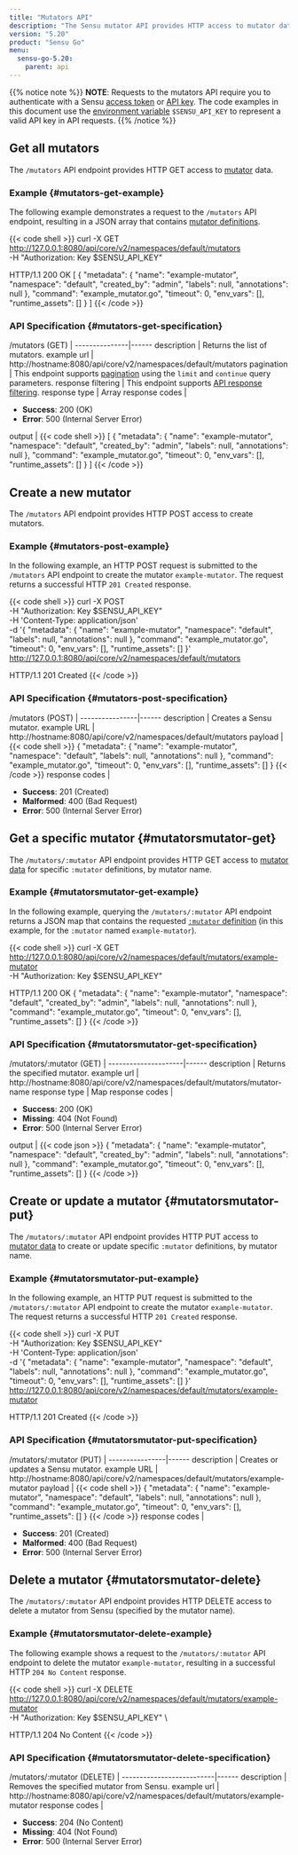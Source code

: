 ```yaml
---
title: "Mutators API"
description: "The Sensu mutator API provides HTTP access to mutator data. This reference includes examples for returning lists of mutators, creating a Sensu mutator, and more. Read on for the full reference."
version: "5.20"
product: "Sensu Go"
menu:
  sensu-go-5.20:
    parent: api
---
```


{{% notice note %}}
**NOTE**: Requests to the mutators API require you to authenticate with a Sensu [access token](../#authenticate-with-the-authentication-api) or [API key](../#authenticate-with-an-api-key).
The code examples in this document use the [environment variable](../#configure-an-environment-variable-for-api-key-authentication) `$SENSU_API_KEY` to represent a valid API key in API requests. 
{{% /notice %}}

## Get all mutators

The `/mutators` API endpoint provides HTTP GET access to [mutator][1] data.

### Example {#mutators-get-example}

The following example demonstrates a request to the `/mutators` API endpoint, resulting in a JSON array that contains [mutator definitions][1].

{{< code shell >}}
curl -X GET \
http://127.0.0.1:8080/api/core/v2/namespaces/default/mutators \
-H "Authorization: Key $SENSU_API_KEY"

HTTP/1.1 200 OK
[
  {
    "metadata": {
      "name": "example-mutator",
      "namespace": "default",
      "created_by": "admin",
      "labels": null,
      "annotations": null
    },
    "command": "example_mutator.go",
    "timeout": 0,
    "env_vars": [],
    "runtime_assets": []
  }
]
{{< /code >}}

### API Specification {#mutators-get-specification}

/mutators (GET)  | 
---------------|------
description    | Returns the list of mutators.
example url    | http://hostname:8080/api/core/v2/namespaces/default/mutators
pagination     | This endpoint supports [pagination][2] using the `limit` and `continue` query parameters.
response filtering | This endpoint supports [API response filtering][3].
response type  | Array
response codes | <ul><li>**Success**: 200 (OK)</li><li>**Error**: 500 (Internal Server Error)</li></ul>
output         | {{< code shell >}}
[
  {
    "metadata": {
      "name": "example-mutator",
      "namespace": "default",
      "created_by": "admin",
      "labels": null,
      "annotations": null
    },
    "command": "example_mutator.go",
    "timeout": 0,
    "env_vars": [],
    "runtime_assets": []
  }
]
{{< /code >}}

## Create a new mutator

The `/mutators` API endpoint provides HTTP POST access to create mutators.

### Example {#mutators-post-example}

In the following example, an HTTP POST request is submitted to the `/mutators` API endpoint to create the mutator `example-mutator`.
The request returns a successful HTTP `201 Created` response.

{{< code shell >}}
curl -X POST \
-H "Authorization: Key $SENSU_API_KEY" \
-H 'Content-Type: application/json' \
-d '{
  "metadata": {
    "name": "example-mutator",
    "namespace": "default",
    "labels": null,
    "annotations": null
  },
  "command": "example_mutator.go",
  "timeout": 0,
  "env_vars": [],
  "runtime_assets": []
}' \
http://127.0.0.1:8080/api/core/v2/namespaces/default/mutators

HTTP/1.1 201 Created
{{< /code >}}

### API Specification {#mutators-post-specification}

/mutators (POST) | 
----------------|------
description     | Creates a Sensu mutator.
example URL     | http://hostname:8080/api/core/v2/namespaces/default/mutators
payload         | {{< code shell >}}
{
  "metadata": {
    "name": "example-mutator",
    "namespace": "default",
    "labels": null,
    "annotations": null
  },
  "command": "example_mutator.go",
  "timeout": 0,
  "env_vars": [],
  "runtime_assets": []
}
{{< /code >}}
response codes  | <ul><li>**Success**: 201 (Created)</li><li>**Malformed**: 400 (Bad Request)</li><li>**Error**: 500 (Internal Server Error)</li></ul>

## Get a specific mutator {#mutatorsmutator-get}

The `/mutators/:mutator` API endpoint provides HTTP GET access to [mutator data][1] for specific `:mutator` definitions, by mutator name.

### Example {#mutatorsmutator-get-example}

In the following example, querying the `/mutators/:mutator` API endpoint returns a JSON map that contains the requested [`:mutator` definition][1] (in this example, for the `:mutator` named `example-mutator`).

{{< code shell >}}
curl -X GET \
http://127.0.0.1:8080/api/core/v2/namespaces/default/mutators/example-mutator \
-H "Authorization: Key $SENSU_API_KEY"

HTTP/1.1 200 OK
{
  "metadata": {
    "name": "example-mutator",
    "namespace": "default",
    "created_by": "admin",
    "labels": null,
    "annotations": null
  },
  "command": "example_mutator.go",
  "timeout": 0,
  "env_vars": [],
  "runtime_assets": []
}
{{< /code >}}

### API Specification {#mutatorsmutator-get-specification}

/mutators/:mutator (GET) | 
---------------------|------
description          | Returns the specified mutator.
example url          | http://hostname:8080/api/core/v2/namespaces/default/mutators/mutator-name
response type        | Map
response codes       | <ul><li>**Success**: 200 (OK)</li><li> **Missing**: 404 (Not Found)</li><li>**Error**: 500 (Internal Server Error)</li></ul>
output               | {{< code json >}}
{
  "metadata": {
    "name": "example-mutator",
    "namespace": "default",
    "created_by": "admin",
    "labels": null,
    "annotations": null
  },
  "command": "example_mutator.go",
  "timeout": 0,
  "env_vars": [],
  "runtime_assets": []
}
{{< /code >}}

## Create or update a mutator {#mutatorsmutator-put}

The `/mutators/:mutator` API endpoint provides HTTP PUT access to [mutator data][1] to create or update specific `:mutator` definitions, by mutator name.

### Example {#mutatorsmutator-put-example}

In the following example, an HTTP PUT request is submitted to the `/mutators/:mutator` API endpoint to create the mutator `example-mutator`.
The request returns a successful HTTP `201 Created` response.

{{< code shell >}}
curl -X PUT \
-H "Authorization: Key $SENSU_API_KEY" \
-H 'Content-Type: application/json' \
-d '{
  "metadata": {
    "name": "example-mutator",
    "namespace": "default",
    "labels": null,
    "annotations": null
  },
  "command": "example_mutator.go",
  "timeout": 0,
  "env_vars": [],
  "runtime_assets": []
}' \
http://127.0.0.1:8080/api/core/v2/namespaces/default/mutators/example-mutator

HTTP/1.1 201 Created
{{< /code >}}

### API Specification {#mutatorsmutator-put-specification}

/mutators/:mutator (PUT) | 
----------------|------
description     | Creates or updates a Sensu mutator.
example URL     | http://hostname:8080/api/core/v2/namespaces/default/mutators/example-mutator
payload         | {{< code shell >}}
{
  "metadata": {
    "name": "example-mutator",
    "namespace": "default",
    "labels": null,
    "annotations": null
  },
  "command": "example_mutator.go",
  "timeout": 0,
  "env_vars": [],
  "runtime_assets": []
}
{{< /code >}}
response codes  | <ul><li>**Success**: 201 (Created)</li><li>**Malformed**: 400 (Bad Request)</li><li>**Error**: 500 (Internal Server Error)</li></ul>

## Delete a mutator {#mutatorsmutator-delete}

The `/mutators/:mutator` API endpoint provides HTTP DELETE access to delete a mutator from Sensu (specified by the mutator name).

### Example {#mutatorsmutator-delete-example}
The following example shows a request to the `/mutators/:mutator` API endpoint to delete the mutator `example-mutator`, resulting in a successful HTTP `204 No Content` response.

{{< code shell >}}
curl -X DELETE \
http://127.0.0.1:8080/api/core/v2/namespaces/default/mutators/example-mutator \
-H "Authorization: Key $SENSU_API_KEY" \

HTTP/1.1 204 No Content
{{< /code >}}

### API Specification {#mutatorsmutator-delete-specification}

/mutators/:mutator (DELETE) | 
--------------------------|------
description               | Removes the specified mutator from Sensu.
example url               | http://hostname:8080/api/core/v2/namespaces/default/mutators/example-mutator
response codes            | <ul><li>**Success**: 204 (No Content)</li><li>**Missing**: 404 (Not Found)</li><li>**Error**: 500 (Internal Server Error)</li></ul>

[1]: ../../reference/mutators/
[2]: ../#pagination
[3]: ../#response-filtering
